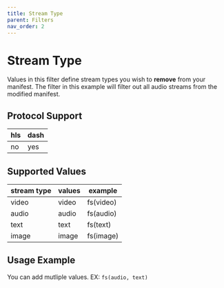 ```yaml
---
title: Stream Type
parent: Filters
nav_order: 2
---
```


# Stream Type

Values in this filter define stream types you wish to <b>remove</b> from your manifest. The filter in this  example will filter out all audio streams from the modified manifest.

## Protocol Support

hls | dash |
----|------|
no  | yes  |

## Supported Values

| stream type | values | example   |
|-------------|--------|-----------|
| video       | video  | fs(video) |
| audio       | audio  | fs(audio) |
| text        | text   | fs(text)  |
| image       | image  | fs(image) |

## Usage Example

You can add mutliple values. EX: `fs(audio, text)`

